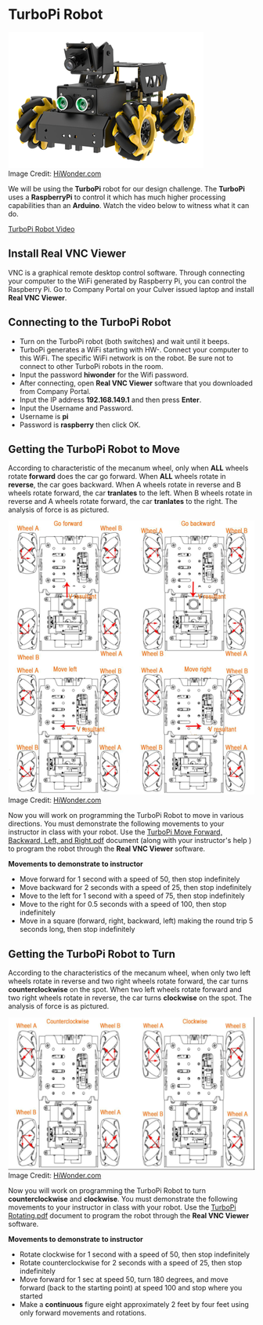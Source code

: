 # TurboPi Robot

![](../TurboPi.png) <br>Image Credit: [HiWonder.com](https://www.hiwonder.com/products/turbopi?variant=40112905388119)

We will be using the **TurboPi** robot for our design challenge. The **TurboPi** uses a **RaspberryPi** to control it which has much higher processing capabilities than an **Arduino**. Watch the video below to witness what it can do. 

[TurboPi Robot Video](https://www.youtube.com/watch?v=an129hkrHlg) 


## Install Real VNC Viewer

VNC is a graphical remote desktop control software. Through connecting your
computer to the WiFi generated by Raspberry Pi, you can control the Raspberry Pi. Go to Company Portal on your Culver issued laptop and install **Real VNC Viewer**. 

## Connecting to the TurboPi Robot

* Turn on the TurboPi robot (both switches) and wait until it beeps.
* TurboPi generates a WiFi starting with HW-. Connect your computer to this WiFi. The specific WiFi network is on the robot. Be sure not to connect to other TurboPi robots in the room. 
* Input the password **hiwonder** for the Wifi password. 
* After connecting, open **Real VNC Viewer** software that you downloaded from Company Portal. 
* Input the IP address **192.168.149.1** and then press **Enter**.
* Input the Username and Password.
* Username is **pi**
* Password is **raspberry** then click OK.

## Getting the TurboPi Robot to Move

According to characteristic of the mecanum wheel, only when **ALL** wheels rotate
**forward** does the car go forward. When **ALL** wheels rotate in **reverse**, the car goes
backward. When A wheels rotate in reverse and B wheels rotate forward, the car **tranlates**
to the left. When B wheels rotate in reverse and A wheels rotate forward, the car
**tranlates** to the right. The analysis of force is as pictured.

![](../MecanumForwardBackSlide.png) <br>Image Credit: [HiWonder.com](https://www.hiwonder.com.cn/store/learn/117.html)

Now you will work on programming the TurboPi Robot to move in various directions. 
You must demonstrate the following movements to your instructor in class with your robot. Use the [TurboPi Move Forward, Backward, Left, and Right.pdf](https://drive.google.com/file/d/1tCgWk_yjmzWOclA-Nno3G_lW1cvJ29Ni/view?usp=drive_link) document (along with your instructor's help ) to program the robot through the **Real VNC Viewer** software. 

**Movements to demonstrate to instructor**
* Move forward for 1 second with a speed of 50, then stop indefinitely
* Move backward for 2 seconds with a speed of 25, then stop indefinitely
* Move to the left for 1 second with a speed of 75, then stop indefinitely
* Move to the right for 0.5 seconds with a speed of 100, then stop indefinitely
* Move in a square (forward, right, backward, left) making the round trip 5 seconds long, then stop indefinitely

## Getting the TurboPi Robot to Turn

According to the characteristics of the mecanum wheel, when only two left wheels
rotate in reverse and two right wheels rotate forward, the car turns
**counterclockwise** on the spot. When two left wheels rotate forward and two
right wheels rotate in reverse, the car turns **clockwise** on the spot. The analysis of
force is as pictured.

![](../MecanumTurn.png) <br>Image Credit: [HiWonder.com](https://www.hiwonder.com.cn/store/learn/117.html)

Now you will work on programming the TurboPi Robot to turn **counterclockwise** and **clockwise**. 
You must demonstrate the following movements to your instructor in class with your robot. Use the [TurboPi Rotating.pdf](https://drive.google.com/file/d/1CbrnBQZT-vjS1WbPN6FqY1I4YLGYoaZE/view?usp=drive_link) document to program the robot through the **Real VNC Viewer** software. 

**Movements to demonstrate to instructor**
* Rotate clockwise for 1 second with a speed of 50, then stop indefinitely
* Rotate counterclockwise for 2 seconds with a speed of 25, then stop indefinitely
* Move forward for 1 sec at speed 50, turn 180 degrees, and move forward (back to the starting point) at speed 100 and stop where you started
* Make a **continuous** figure eight approximately 2 feet by four feet using only forward movements and rotations.
